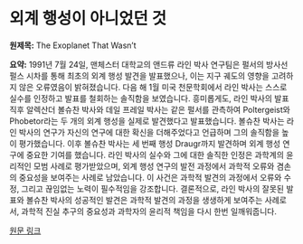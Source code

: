# 외계 행성이 아니었던 것

**원제목:** The Exoplanet That Wasn’t

**요약:** 1991년 7월 24일, 맨체스터 대학교의 앤드류 라인 박사 연구팀은 펄서의 방사선 펄스 시차를 통해 최초의 외계 행성 발견을 발표했으나, 이는 지구 궤도의 영향을 고려하지 않은 오류였음이 밝혀졌습니다.  다음 해 1월 미국 천문학회에서 라인 박사는 스스로 실수를 인정하고 발표를 철회하는 솔직함을 보였습니다.  흥미롭게도, 라인 박사의 발표 직후 알렉산더 볼슈찬 박사와 데일 프레일 박사는 같은 펄서를 관측하여  Poltergeist와 Phobetor라는 두 개의 외계 행성을 실제로 발견했다고 발표했습니다.  볼슈찬 박사는 라인 박사의 연구가 자신의 연구에 대한 확신을 더해주었다고 언급하며 그의 솔직함을 높이 평가했습니다.  이후 볼슈찬 박사는  세 번째 행성 Draugr까지 발견하며 외계 행성 연구에 중요한 기여를 했습니다.  라인 박사의 실수와 그에 대한 솔직한 인정은 과학계의 윤리적인 모범 사례로 평가받았으며,  외계 행성 연구의 발전 과정에서 과학적 오류와 겸손의 중요성을 보여주는 사례로 남았습니다.  이 사건은 과학적 발견의 과정에서  오류와 수정, 그리고 끊임없는 노력이 필수적임을 강조합니다.  결론적으로,  라인 박사의 잘못된 발표와  볼슈찬 박사의 성공적인 발견은 과학적 발견의 과정을 생생하게 보여주는 사례로서, 과학적 진실 추구의 중요성과 과학자의 윤리적 책임을 다시 한번 일깨워줍니다.

[원문 링크](https://nautil.us/the-exoplanet-that-wasnt-1226499/)

